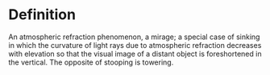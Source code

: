 # Definition

An atmospheric refraction phenomenon, a mirage; a special case of
sinking in which the curvature of light rays due to atmospheric
refraction decreases with elevation so that the visual image of a
distant object is foreshortened in the vertical. The opposite of
stooping is towering.
